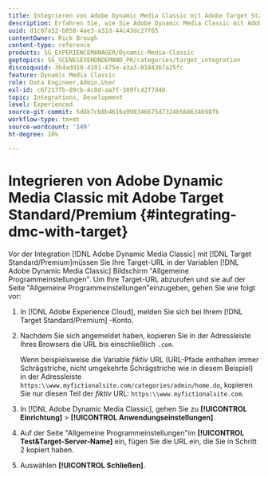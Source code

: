 ```yaml
---
title: Integrieren von Adobe Dynamic Media Classic mit Adobe Target Standard/Premium
description: Erfahren Sie, wie Sie Adobe Dynamic Media Classic mit Adobe Target Standard/Premium integrieren.
uuid: d1c07a52-b058-4ae3-a31d-44c43dc27f65
contentOwner: Rick Brough
content-type: reference
products: SG_EXPERIENCEMANAGER/Dynamic-Media-Classic
geptopics: SG_SCENESEVENONDEMAND_PK/categories/target_integration
discoiquuid: 3b4add18-4191-475e-a3a3-0184367a25fc
feature: Dynamic Media Classic
role: Data Engineer,Admin,User
exl-id: c6f217fb-89cb-4c8d-aa7f-309fc42f7d46
topic: Integrations, Development
level: Experienced
source-git-commit: 5d8b7cb8b4616a998346675d7324b568634698fb
workflow-type: tm+mt
source-wordcount: '149'
ht-degree: 10%

---
```


# Integrieren von Adobe Dynamic Media Classic mit Adobe Target Standard/Premium {#integrating-dmc-with-target}

Vor der Integration [!DNL Adobe Dynamic Media Classic] mit [!DNL Target Standard/Premium]müssen Sie Ihre Target-URL in der Variablen [!DNL Adobe Dynamic Media Classic] Bildschirm &quot;Allgemeine Programmeinstellungen&quot;. Um Ihre Target-URL abzurufen und sie auf der Seite &quot;Allgemeine Programmeinstellungen&quot;einzugeben, gehen Sie wie folgt vor:

1. In [!DNL Adobe Experience Cloud], melden Sie sich bei Ihrem [!DNL Target Standard/Premium] -Konto.
1. Nachdem Sie sich angemeldet haben, kopieren Sie in der Adressleiste Ihres Browsers die URL bis einschließlich `.com`.

   Wenn beispielsweise die Variable *fiktiv* URL (URL-Pfade enthalten immer Schrägstriche, nicht umgekehrte Schrägstriche wie in diesem Beispiel) in der Adressleiste `https:\\www.myfictionalsite.com/categories/admin/home.do`, kopieren Sie nur diesen Teil der *fiktiv* URL: `https:\\www.myfictionalsite.com`.

1. In [!DNL Adobe Dynamic Media Classic], gehen Sie zu **[!UICONTROL Einrichtung]** > **[!UICONTROL Anwendungseinstellungen]**.
1. Auf der Seite &quot;Allgemeine Programmeinstellungen&quot;im **[!UICONTROL Test&amp;Target-Server-Name]** ein, fügen Sie die URL ein, die Sie in Schritt 2 kopiert haben.
1. Auswählen **[!UICONTROL Schließen]**.
